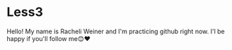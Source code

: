 # Less3
Hello!
My name is Racheli Weiner and I'm practicing github right now.
I'l be happy if you'll follow me😊❤